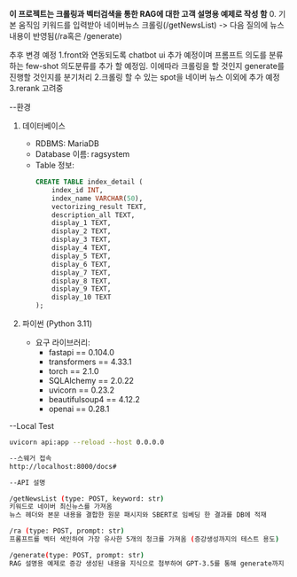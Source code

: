 **이 프로젝트는 크롤링과 벡터검색을 통한 RAG에 대한 고객 설명용 예제로 작성 함**
0. 기본 움직임
키워드를 입력받아 네이버뉴스 크롤링(/getNewsList) -> 다음 질의에 뉴스내용이 반영됨(/ra혹은 /generate)

추후 변경 예정 
   1.front와 연동되도록 chatbot ui 추가 예정이며 프롬프트 의도를 분류하는 few-shot 의도분류를 추가 할 예정임. 이에따라 크롤링을 할 것인지 generate를 진행할 것인지를 분기처리
   2.크롤링 할 수 있는 spot을 네이버 뉴스 이외에 추가 예정
   3.rerank 고려중

--환경
1. 데이터베이스
   - RDBMS: MariaDB
   - Database 이름: ragsystem
   - Table 정보:
     ```sql
     CREATE TABLE index_detail (
         index_id INT,
         index_name VARCHAR(50),
         vectorizing_result TEXT,
         description_all TEXT,
         display_1 TEXT,
         display_2 TEXT,
         display_3 TEXT,
         display_4 TEXT,
         display_5 TEXT,
         display_6 TEXT,
         display_7 TEXT,
         display_8 TEXT,
         display_9 TEXT,
         display_10 TEXT
     );
     ```

2. 파이썬 (Python 3.11)
   - 요구 라이브러리:
     - fastapi == 0.104.0
     - transformers == 4.33.1
     - torch == 2.1.0
     - SQLAlchemy == 2.0.22
     - uvicorn == 0.23.2
     - beautifulsoup4 == 4.12.2
     - openai == 0.28.1

--Local Test
```bash
uvicorn api:app --reload --host 0.0.0.0

--스웨거 접속
http://localhost:8000/docs#

--API 설명

/getNewsList (type: POST, keyword: str)
키워드로 네이버 최신뉴스를 가져옴
뉴스 헤더와 본문 내용을 결합한 원문 패시지와 SBERT로 임베딩 한 결과를 DB에 적재

/ra (type: POST, prompt: str)
프롬프트를 벡터 색인하여 가장 유사한 5개의 청크를 가져옴 (증강생성까지의 테스트 용도)

/generate(type: POST, prompt: str)
RAG 설명용 예제로 증강 생성된 내용을 지식으로 첨부하여 GPT-3.5를 통해 generate까지 실시 (구동을 위해서는 completion.py에 OpenAI에서 활용 가능한 key가 있어야 함.)
